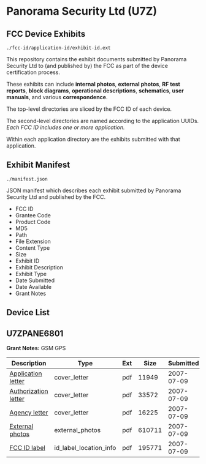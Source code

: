 # Panorama Security Ltd (U7Z)
## FCC Device Exhibits

```
./fcc-id/application-id/exhibit-id.ext
```

This repository contains the exhibit documents submitted by Panorama Security Ltd to (and published by) the FCC as part of the device certification process.

These exhibits can include **internal photos**, **external photos**, **RF test reports**, **block diagrams**, **operational descriptions**, **schematics**, **user manuals**, and various **correspondence**.

The top-level directories are sliced by the FCC ID of each device.

The second-level directories are named according to the application UUIDs. *Each FCC ID includes one or more application.*

Within each application directory are the exhibits submitted with that application. 

## Exhibit Manifest

```
./manifest.json
```

JSON manifest which describes each exhibit submitted by Panorama Security Ltd and published by the FCC.

- FCC ID
- Grantee Code
- Product Code
- MD5
- Path
- File Extension
- Content Type
- Size
- Exhibit ID
- Exhibit Description
- Exhibit Type
- Date Submitted
- Date Available
- Grant Notes

## Device List
## U7ZPANE6801
**Grant Notes:** GSM GPS

| Description | Type | Ext | Size | Submitted | Available |
| ----------- | ---- | --- | ---- | --------- | --------- |
| [Application letter](U7ZPANE6801/0623dfc8849e284dfc50a41c99f4ece2/813705.pdf) | cover_letter | pdf | 11949 | 2007-07-09 | 2007-07-09 |
| [Authorization letter](U7ZPANE6801/0623dfc8849e284dfc50a41c99f4ece2/813706.pdf) | cover_letter | pdf | 33572 | 2007-07-09 | 2007-07-09 |
| [Agency letter](U7ZPANE6801/0623dfc8849e284dfc50a41c99f4ece2/813707.pdf) | cover_letter | pdf | 16225 | 2007-07-09 | 2007-07-09 |
| [External photos](U7ZPANE6801/0623dfc8849e284dfc50a41c99f4ece2/813708.pdf) | external_photos | pdf | 610711 | 2007-07-09 | 2007-07-09 |
| [FCC ID label](U7ZPANE6801/0623dfc8849e284dfc50a41c99f4ece2/813709.pdf) | id_label_location_info | pdf | 195771 | 2007-07-09 | 2007-07-09 |

